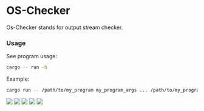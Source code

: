 # OS-Checker
Os-Checker stands for output stream checker.

### Usage
See program usage:
```bash
cargo -- run -h
```
Example:
```bash
cargo run -- /path/to/my_program my_program_args ... /path/to/my_program_expected_output.txt
```
![](https://imgur.com/IMVbk0u)
![](https://imgur.com/IB03IKR)
![](https://imgur.com/1WrirKf)
![](https://imgur.com/doOw8cP)
![](https://imgur.com/EZAWrzQ)
